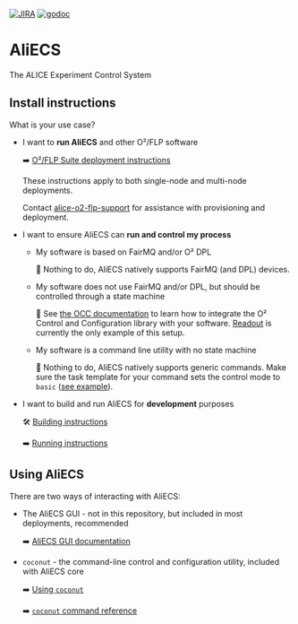 [![JIRA](https://img.shields.io/badge/JIRA-Report%20issue-blue.svg)](https://alice.its.cern.ch/jira/secure/CreateIssue.jspa?pid=11232&issuetype=1)
[![godoc](https://img.shields.io/badge/godoc-Reference-5272B4.svg)](https://godoc.org/github.com/AliceO2Group/Control)
# AliECS

The ALICE Experiment Control System

## Install instructions

What is your use case?

* I want to **run AliECS** and other O²/FLP software

    :arrow_right: [O²/FLP Suite deployment instructions](https://alice-flp-suite.docs.cern.ch/installation/)

    These instructions apply to both single-node and multi-node deployments.

    Contact [alice-o2-flp-support](mailto:alice-o2-flp-support@cern.ch) for assistance with provisioning and deployment.
    
* I want to ensure AliECS can **run and control my process**

    * My software is based on FairMQ and/or O² DPL
    
        :palm_tree: Nothing to do, AliECS natively supports FairMQ (and DPL) devices.
    
    * My software does not use FairMQ and/or DPL, but should be controlled through a state machine
    
        :telescope: See [the OCC documentation](occ/README.md) to learn how to integrate the O² Control and Configuration library with your software. [Readout](https://github.com/AliceO2Group/Readout) is currently the only example of this setup.
        
    * My software is a command line utility with no state machine
    
        :palm_tree: Nothing to do, AliECS natively supports generic commands. Make sure the task template for your command sets the control mode to `basic` ([see example](https://github.com/AliceO2Group/ControlWorkflows/blob/basic-tasks/tasks/sleep.yaml)).
    
* I want to build and run AliECS for **development** purposes

    :hammer_and_wrench: [Building instructions](docs/building.md)
    
    :arrow_right: [Running instructions](hacking/running.md)

## Using AliECS

There are two ways of interacting with AliECS:
 
* The AliECS GUI - not in this repository, but included in most deployments, recommended

    :arrow_right: [AliECS GUI documentation](hacking/COG.md)
    
* `coconut` - the command-line control and configuration utility, included with AliECS core

    :arrow_right: [Using `coconut`](coconut/README.md)
    
    :arrow_right: [`coconut` command reference](https://alice-flp-suite.docs.cern.ch/aliecs/coconut/doc/coconut/)
